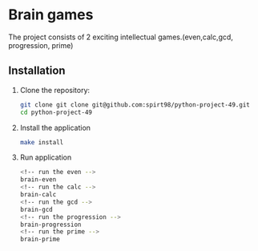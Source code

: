 # Brain games

The project consists of 2 exciting intellectual games.(even,calc,gcd, progression, prime)

## Installation

1. Clone the repository:
    ```sh
    git clone git clone git@github.com:spirt98/python-project-49.git
    cd python-project-49
    ```
2. Install the application
    ```sh
    make install
    ```
3. Run application
    ```sh
    <!-- run the even -->
    brain-even
    <!-- run the calc -->
    brain-calc
    <!-- run the gcd -->
    brain-gcd
    <!-- run the progression -->
    brain-progression
    <!-- run the prime -->
    brain-prime
    ```
